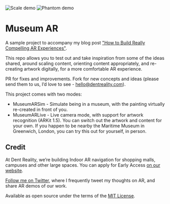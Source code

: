 ![Scale demo](https://github.com/ProjectDent/MuseumAR/blob/master/scale.gif) ![Phantom demo](https://github.com/ProjectDent/MuseumAR/blob/master/phantom.gif)

# Museum AR

A sample project to accompany my blog post ["How to Build Really Compelling AR Experiences"](https://medium.com/dent-reality/how-to-build-really-compelling-ar-experiences-c7a15529b255).

This repo allows you to test out and take inspiration from some of the ideas shared, around scaling content, orienting content appropriately, and re-creating artwork digitally, for a more comfortable AR experience.

PR for fixes and improvements. Fork for new concepts and ideas (please send them to us, I’d love to see - hello@dentreality.com).

This project comes with two modes:
* MuseumARSim - Simulate being in a museum, with the painting virtually re-created in front of you.
* MuseumARLive - Live camera mode, with support for artwork recognition (ARKit 1.5). You can switch out the artwork and content for your own. If you happen to be nearby the Maritime Museum in Greenwich, London, you can try this out for yourself, in person.

## Credit

At Dent Reality, we’re building Indoor AR navigation for shopping malls, campuses and other large spaces. You can apply for Early Access [on our website](https://DentReality.com).

[Follow me on Twitter](https://twitter.com/AndrewProjDent), where I frequently tweet my thoughts on AR, and share AR demos of our work.

Available as open source under the terms of the [MIT License](http://opensource.org/licenses/MIT).